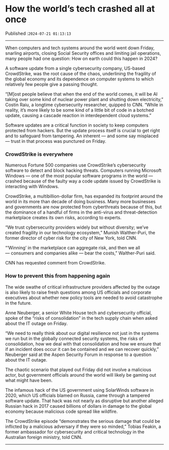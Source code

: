 # How the world’s tech crashed all at once

Published :`2024-07-21 01:13:13`

---

When computers and tech systems around the world went down Friday, snarling airports, closing Social Security offices and limiting jail operations, many people had one question: How on earth could this happen in 2024?

A software update from a single cybersecurity company, US-based CrowdStrike, was the root cause of the chaos, underlining the fragility of the global economy and its dependence on computer systems to which relatively few people give a passing thought.

“[M]ost people believe that when the end of the world comes, it will be AI taking over some kind of nuclear power plant and shutting down electricity,” Costin Raiu, a longtime cybersecurity researcher, quipped to CNN. “While in reality, it’s more likely to be some kind of a little bit of code in a botched update, causing a cascade reaction in interdependent cloud systems.”

Software updates are a critical function in society to keep computers protected from hackers. But the update process itself is crucial to get right and to safeguard from tampering. An inherent — and some say misplaced — trust in that process was punctured on Friday.

### CrowdStrike is everywhere

Numerous Fortune 500 companies use CrowdStrike’s cybersecurity software to detect and block hacking threats. Computers running Microsoft Windows — one of the most popular software programs in the world — crashed because of the faulty way a code update issued by CrowdStrike is interacting with Windows.

CrowdStrike, a multibillion-dollar firm, has expanded its footprint around the world in its more than decade of doing business. Many more businesses and governments are now protected from cyberthreats because of this, but the dominance of a handful of firms in the anti-virus and threat-detection marketplace creates its own risks, according to experts.

“We trust cybersecurity providers widely but without diversity; we’ve created fragility in our technology ecosystem,” Munish Walther-Puri, the former director of cyber risk for the city of New York, told CNN.

“‘Winning’ in the marketplace can aggregate risk, and then we all — consumers and companies alike — bear the costs,” Walther-Puri said.

CNN has requested comment from CrowdStrike.

### How to prevent this from happening again

The wide swathe of critical infrastructure providers affected by the outage is also likely to raise fresh questions among US officials and corporate executives about whether new policy tools are needed to avoid catastrophe in the future.

Anne Neuberger, a senior White House tech and cybersecurity official, spoke of the “risks of consolidation” in the tech supply chain when asked about the IT outage on Friday.

“We need to really think about our digital resilience not just in the systems we run but in the globally connected security systems, the risks of consolidation, how we deal with that consolidation and how we ensure that if an incident does occur it can be contained and we can recover quickly,” Neuberger said at the Aspen Security Forum in response to a question about the IT outage.

The chaotic scenario that played out Friday did not involve a malicious actor, but government officials around the world will likely be gaming out what might have been.

The infamous hack of the US government using SolarWinds software in 2020, which US officials blamed on Russia, came through a tampered software update. That hack was not nearly as disruptive but another alleged Russian hack in 2017 caused billions of dollars in damage to the global economy because malicious code spread like wildfire.

The CrowdStrike episode “demonstrates the serious damage that could be inflicted by a malicious adversary if they were so minded,” Tobias Feakin, a former ambassador for cybersecurity and critical technology in the Australian foreign ministry, told CNN.

---

